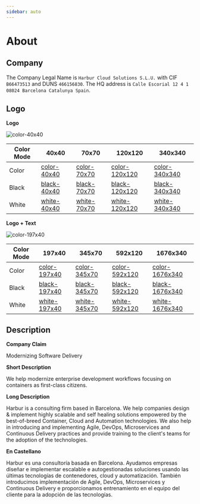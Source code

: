 ```yaml
---
sidebar: auto
---
```


# About

## Company

The Company Legal Name is `Harbur Cloud Solutions S.L.U.` with CIF `B66473513` and DUNS `466156830`. The HQ address is `Calle Escorial 12 4 1 08024 Barcelona Catalunya Spain`.

## Logo

**Logo**

![color-40x40]

| Color Mode | 40x40         | 70x70         | 120x120         | 340x340         |
| ---------- | ------------- | ------------- | --------------- | --------------- |
| Color      | [color-40x40] | [color-70x70] | [color-120x120] | [color-340x340] |
| Black      | [black-40x40] | [black-70x70] | [black-120x120] | [black-340x340] |
| White      | [white-40x40] | [white-70x70] | [white-120x120] | [white-340x340] |

[color-40x40]: https://harbur.io/logo/Color/Logo/Harbur-40x40.png
[color-70x70]: https://harbur.io/logo/Color/Logo/Harbur-70x70.png
[color-120x120]: https://harbur.io/logo/Color/Logo/Harbur-120x120.png
[color-340x340]: https://harbur.io/logo/Color/Logo/Harbur-340x340.png
[black-40x40]: https://harbur.io/logo/Black/Logo/Harbur-40x40.png
[black-70x70]: https://harbur.io/logo/Black/Logo/Harbur-70x70.png
[black-120x120]: https://harbur.io/logo/Black/Logo/Harbur-120x120.png
[black-340x340]: https://harbur.io/logo/Black/Logo/Harbur-340x340.png
[white-40x40]: https://harbur.io/logo/White/Logo/Harbur-40x40.png
[white-70x70]: https://harbur.io/logo/White/Logo/Harbur-70x70.png
[white-120x120]: https://harbur.io/logo/White/Logo/Harbur-120x120.png
[white-340x340]: https://harbur.io/logo/White/Logo/Harbur-340x340.png

**Logo + Text**

![color-197x40]

| Color Mode | 197x40         | 345x70         | 592x120         | 1676x340         |
| ---------- | -------------- | -------------- | --------------- | ---------------- |
| Color      | [color-197x40] | [color-345x70] | [color-592x120] | [color-1676x340] |
| Black      | [black-197x40] | [black-345x70] | [black-592x120] | [black-1676x340] |
| White      | [white-197x40] | [white-345x70] | [white-592x120] | [white-1676x340] |

[color-197x40]: https://harbur.io/logo/Color/LogoText/Harbur-197x40.png
[color-345x70]: https://harbur.io/logo/Color/LogoText/Harbur-345x70.png
[color-592x120]: https://harbur.io/logo/Color/LogoText/Harbur-592x120.png
[color-1676x340]: https://harbur.io/logo/Color/LogoText/Harbur-1676x340.png

[black-197x40]: https://harbur.io/logo/Black/LogoText/Harbur-197x40.png
[black-345x70]: https://harbur.io/logo/Black/LogoText/Harbur-345x70.png
[black-592x120]: https://harbur.io/logo/Black/LogoText/Harbur-592x120.png
[black-1676x340]: https://harbur.io/logo/Black/LogoText/Harbur-1676x340.png

[white-197x40]: https://harbur.io/logo/White/LogoText/Harbur-197x40.png
[white-345x70]: https://harbur.io/logo/White/LogoText/Harbur-345x70.png
[white-592x120]: https://harbur.io/logo/White/LogoText/Harbur-592x120.png
[white-1676x340]: https://harbur.io/logo/White/LogoText/Harbur-1676x340.png

## Description

**Company Claim**

Modernizing Software Delivery

**Short Description**

We help modernize enterprise development workflows focusing on containers as first-class citizens.

**Long Description**

Harbur is a consulting firm based in Barcelona. We help companies design & implement highly scalable and self healing solutions empowered by the best-of-breed Container, Cloud and Automation technologies. We also help in introducing and implementing Agile, DevOps, Microservices and Continuous Delivery practices and provide training to the client's teams for the adoption of the technologies.

**En Castellano**

Harbur es una consultoría basada en Barcelona. Ayudamos empresas diseñar e implementar escalable e autogestionadas soluciones usando las últimas tecnologías de contenedores, cloud y automatización. También introducimos implementación de Agile, DevOps, Microservices y Continuous Delivery e proporcionamos entrenamiento en el equipo del cliente para la adopción de las tecnologías.
